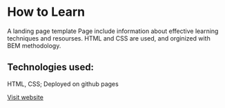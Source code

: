 # How to Learn

A landing page template
Page include information about effective learning techniques and resourses.
HTML and CSS are used, and orginized with BEM methodology. 

## Technologies used:

HTML, CSS;
Deployed on github pages

[Visit website](https://eskel4ik.github.io/how-to-learn/index.html)
